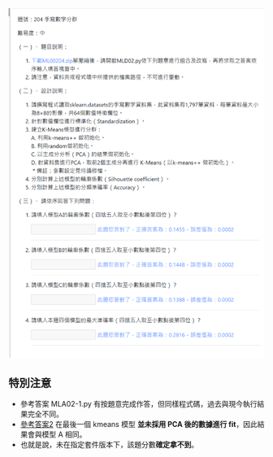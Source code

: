![圖](204_手寫數字分群.jpg)
## 特別注意
 - 參考答案 MLA02-1.py 有按題意完成作答，但同樣程式碼，過去與現今執行結果完全不同。
 - [參考答案2](https://www.youtube.com/watch?v=oZTvI-QTqc4&ab_channel=wilson) 在最後一個 kmeans 模型 **並未採用 PCA 後的數據進行 fit**，因此結果會與模型 A 相同。
 - 也就是說，未在指定套件版本下，該題分數**確定拿不到**。
